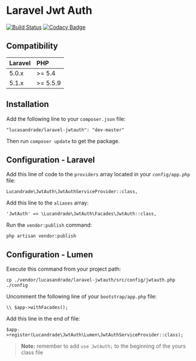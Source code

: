 # Laravel Jwt Auth

[![Build Status](https://travis-ci.org/lucandrade/laravel-jwtauth.svg?branch=master)](https://travis-ci.org/lucandrade/laravel-jwtauth)
[![Codacy Badge](https://api.codacy.com/project/badge/5e61cfb579dd4faf939f24cdef401cdc)](https://www.codacy.com/app/lucas-andrade-oliveira/laravel-jwtauth)

## Compatibility

 Laravel  | PHP
:---------|:----------
 5.0.x    | >= 5.4
 5.1.x    | >= 5.5.9

## Installation

Add the following line to your `composer.json` file:

```
"lucasandrade/laravel-jwtauth": "dev-master"
```

Then run `composer update` to get the package.

## Configuration - Laravel

Add this line of code to the `providers` array located in your `config/app.php` file:

```
Lucandrade\JwtAuth\JwtAuthServiceProvider::class,
```

Add this line to the `aliases` array:

```
'JwtAuth' => \Lucandrade\JwtAuth\Facades\JwtAuth::class,
```

Run the `vendor:publish` command:

```
php artisan vendor:publish
```

## Configuration - Lumen

Execute this command from your project path:

```
cp ./vendor/lucasandrade/laravel-jwtauth/src/config/jwtauth.php ./config
```

Uncomment the following line of your `bootstrap/app.php` file:

```
\\ $app->withFacades();
```

Add this line in the end of file:

```
$app->register(Lucandrade\JwtAuth\Lumen\JwtAuthServiceProvider::class);
```

> **Note:** remember to add `use JwtAuth;` to the beginning of the yours class file